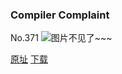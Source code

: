 ### Compiler Complaint
No.371
![图片不见了~~~](https://imgs.xkcd.com/comics/compiler_complaint.png)

[原址](https://xkcd.com//371) [下载](https://imgs.xkcd.com/comics/compiler_complaint.png)

